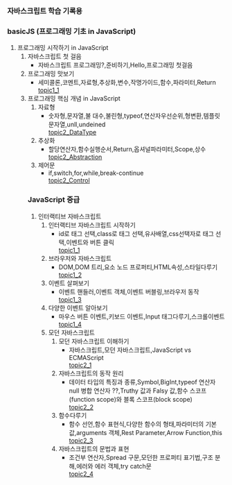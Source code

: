 ### 자바스크립트 학습 기록용

### basicJS (프로그래밍 기초 in JavaScript)
<ol>
    <li>
    프로그래밍 시작하기 in JavaScript 
        <ol>
            <li>자바스크립트 첫 걸음
                <ul>
                        <li>
                            자바스크립트 프로그래밍?,준비하기,Hello,프로그래밍 첫걸음
                        </li>
                </ul>
            </li>
            <li>프로그래밍 맛보기
                <ul>
                        <li>
                            세미콜론,코멘트,자료형,추상화,변수,작명가이드,함수,파라미터,Return
                            <br/><a href="https://github.com/KimMyeongSu/JS/blob/main/CodeitJS/basicJS/topic1/index.js">topic1_1</a>
                        </li>
                </ul>
            </li>            
    </li>
    <li>
    프로그래밍 핵심 개념 in JavaScript
        <ol>
            <li>자료형
                <ul>
                        <li>
                            숫자형,문자열,불 대수,불린형,typeof,연산자우선순위,형변환,템플릿문자열,unll,undeined                            
                            <br/><a href="https://github.com/KimMyeongSu/JS/blob/main/CodeitJS/basicJS/topic2/DataType.js">topic2_DataType</a>
                        </li>
                </ul>
            </li>
            <li>추상화
                <ul>
                        <li>
                            할당연산자,함수실행순서,Return,옵셔널파라미터,Scope,상수     
                            <br/><a href="https://github.com/KimMyeongSu/JS/blob/main/CodeitJS/basicJS/topic2/abstraction.js">topic2_Abstraction</a>
                        </li>
                </ul>
            </li>            
            <li>제어문
                <ul>
                        <li>
                            if,switch,for,while,break-continue  
                            <br/><a href="https://github.com/KimMyeongSu/JS/blob/main/CodeitJS/basicJS/topic2/control.js">topic2_Control</a>
                        </li>
                </ul>
            </li>             
    </li>    
</ol>

### JavaScript 중급

<ol>
    <li>
    인터랙티브 자바스크립트
        <ol>
            <li>인터랙티브 자바스크립트 시작하기
                <ul>
                        <li>
                            id로 태그 선택,class로 태그 선택,유사배열,css선택자로 태그 선택,이벤트와 버튼 클릭     
                            <br/><a href="https://github.com/KimMyeongSu/JS/blob/main/CodeitJS/InteractiveJS/topic1/t1_1/README.md">topic1_1</a>                            
                        </li> 
                </ul>
            </li>
            <li>브라우저와 자바스크립트
                <ul>
                        <li>
                            DOM,DOM 트리,요소 노드 프로퍼티,HTML속성,스타일다루기           
                            <br/><a href="https://github.com/KimMyeongSu/JS/blob/main/CodeitJS/InteractiveJS/topic1/t1_2/README.md">topic1_2</a>                            
                        </li>
                </ul>
            </li>            
            <li>이벤트 살펴보기
                <ul>
                        <li>
                            이벤트 핸들러,이벤트 객체,이벤트 버블링,브라우저 동작 
                            <br/><a href="https://github.com/KimMyeongSu/JS/blob/main/CodeitJS/InteractiveJS/topic1/t1_3/README.md">topic1_3</a>                            
                        </li>
                </ul>
            </li>            
            <li>다양한 이벤트 알아보기
                <ul>
                        <li>
                            마우스 버튼 이벤트,키보드 이벤트,Input 태그다루기,스크롤이벤트
                            <br/><a href="https://github.com/KimMyeongSu/JS/blob/main/CodeitJS/InteractiveJS/topic1/t1_4/README.md">topic1_4</a>                           
                        </li>
                </ul>
            </li>                                    
    </li>
    <li>
    모던 자바스크립트
        <ol>
            <li>모던 자바스크립트 이해하기
                <ul>
                        <li>
                            자바스크립트,모던 자바스크립트,JavaScript vs ECMAScript
                            <br/><a href="https://github.com/KimMyeongSu/JS/blob/main/CodeitJS/InteractiveJS/topic2/t2_1/README.md">topic2_1</a>                            
                        </li> 
                </ul>
            </li>
            <li>자바스크립트의 동작 원리
                <ul>
                        <li>
                            데이터 타입의 특징과 종류,Symbol,BigInt,typeof 연산자null 병합 연산자 ??,Truthy 값과 Falsy 값,함수 스코프(function scope)와 블록 스코프(block scope)
                            <br/><a href="https://github.com/KimMyeongSu/JS/blob/main/CodeitJS/InteractiveJS/topic2/t2_2/README.md">topic2_2</a>                            
                        </li> 
                </ul>
            </li>            
            <li>함수다루기
                <ul>
                        <li>
                            함수 선언,함수 표현식,다양한 함수의 형태,파라미터의 기본값,arguments 객체,Rest Parameter,Arrow Function,this
                            <br/><a href="https://github.com/KimMyeongSu/JS/blob/main/CodeitJS/InteractiveJS/topic2/t2_3/README.md">topic2_3</a>                            
                        </li> 
                </ul>
            </li>                        
            <li>자바스크립트의 문법과 표현
                <ul>
                        <li>
                            조건부 연산자,Spread 구문,모던한 프로퍼티 표기법,구조 분해,에러와 에러 객체,try catch문
                            <br/><a href="https://github.com/KimMyeongSu/JS/blob/main/CodeitJS/InteractiveJS/topic2/t2_4/README.md">topic2_4</a>                           
                        </li> 
                </ul>
            </li>                                    
    </li>    
</ol>







